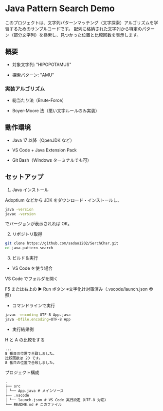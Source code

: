 # Java Pattern Search Demo

このプロジェクトは、文字列パターンマッチング（文字探索）アルゴリズムを学習するためのサンプルコードです。
配列に格納された文字列から特定のパターン（部分文字列）を検索し、見つかった位置と比較回数を表示します。

## 概要

- 対象文字列: "HIPOPOTAMUS"

- 探索パターン: "AMU"

### 実装アルゴリズム

- 総当たり法（Brute-Force）

- Boyer-Moore 法（悪い文字ルールのみ実装）

## 動作環境

- Java 17 以降（OpenJDK など）

- VS Code + Java Extension Pack

- Git Bash（Windows ターミナルでも可）

## セットアップ

1. Java インストール

Adoptium などから JDK をダウンロード・インストールし、

```bash
java -version
javac -version
```

でバージョンが表示されれば OK。

2. リポジトリ取得

```bash
git clone https://github.com/sadao1202/SerchChar.git
cd java-pattern-search
```

3. ビルド＆実行

- VS Code を使う場合

VS Code でフォルダを開く

F5 または右上の ▶ Run ボタン
※文字化け対策済み（.vscode/launch.json 参照）

- コマンドラインで実行

```bash
javac -encoding UTF-8 App.java
java -Dfile.encoding=UTF-8 App
```

- 実行結果例

H と A の比較をする

```bash
...
8 番目の位置で合致しました。
比較回数は 20 です。
8 番目の位置で合致しました。
```

プロジェクト構成

```txt
.
├── src
│ └── App.java # メインソース
├── .vscode
│ └── launch.json # VS Code 実行設定（UTF-8 対応）
└── README.md # このファイル
```
